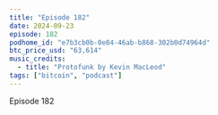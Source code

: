 ```yaml
---
title: "Episode 182"
date: 2024-09-23
episode: 182
podhome_id: "e7b3cb0b-0e84-46ab-b868-302b0d74964d"
btc_price_usd: "63,614"
music_credits:
  - title: "Protofunk by Kevin MacLeod"
tags: ["bitcoin", "podcast"]
---
```


Episode 182
